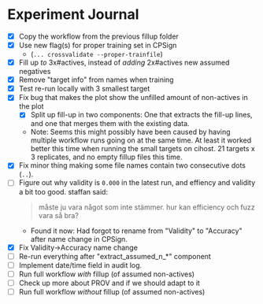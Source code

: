 Experiment Journal
==================

- [x] Copy the workflow from the previous fillup folder
- [x] Use new flag(s) for proper training set in CPSign
  - (`... crossvalidate --proper-trainfile`)
- [x] Fill up *to* 3x#actives, instead of *adding* 2x#actives new assumed negatives
- [x] Remove "target info" from names when training
- [x] Test re-run locally with 3 smallest target
- [x] Fix bug that makes the plot show the unfilled amount of non-actives in the plot
  - [x] Split up fill-up in two components: One that extracts the fill-up
    lines, and one that merges them with the existing data.
  - Note: Seems this might possibly have been caused by having multiple
    workflow runs going on at the same time. At least it worked better this
    time when running the small targets on cihost. 21 targets x 3 replicates,
    and no empty fillup files this time.
- [x] Fix minor thing making some file names contain two consecutive dots (`..`).
- [ ] Figure out why validity is `0.000` in the latest run, and effiency and
  validity a bit too good.
  staffan said:
  > måste ju vara något som inte stämmer. hur kan efficiency och fuzz vara
  > så bra?
  - Found it now: Had forgot to rename from "Validity" to "Accuracy" after
    name change in CPSign.
- [x] Fix Validity->Accuracy name change
- [ ] Re-run everything after "extract_assumed_n_*" component
- [ ] Implement date/time field in audit log.
- [ ] Run full workflow *with* fillup (of assumed non-actives)
- [ ] Check up more about PROV and if we should adapt to it
- [ ] Run full workflow *without* fillup (of assumed non-actives)
